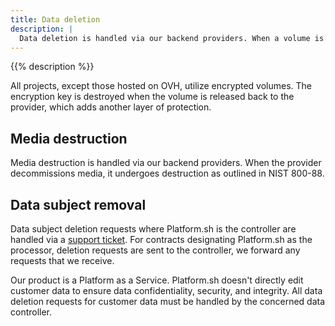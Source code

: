 ```yaml
---
title: Data deletion
description: |
  Data deletion is handled via our backend providers. When a volume is released back to the provider, the provider performs a wipe on the data utilizing [NIST 800-88](https://csrc.nist.gov/publications/detail/sp/800-88/rev-1/final). This wipe is done immediately before reuse.
---
```


{{% description %}}

All projects, except those hosted on OVH, utilize encrypted volumes.
The encryption key is destroyed when the volume is released back to the provider,
which adds another layer of protection.

## Media destruction

Media destruction is handled via our backend providers. When the provider decommissions media, it undergoes destruction as outlined in NIST 800-88.

## Data subject removal

Data subject deletion requests where Platform.sh is the controller are handled via a [support ticket](https://docs.platform.sh/overview/getting-help.html). For contracts designating Platform.sh as the processor, deletion requests are sent to the controller, we forward any requests that we receive.

Our product is a Platform as a Service. Platform.sh doesn't directly edit customer data to ensure data confidentiality, security, and integrity. All data deletion requests for customer data must be handled by the concerned data controller.
